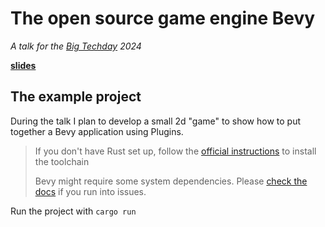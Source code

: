 # The open source game engine Bevy
*A talk for the [Big Techday] 2024*

**[slides]**

## The example project

During the talk I plan to develop a small 2d "game" to show how to put together a Bevy application using Plugins.


> If you don't have Rust set up, follow the [official instructions](https://www.rust-lang.org/tools/install) to install the toolchain
> 
> Bevy might require some system dependencies. Please [check the docs](https://bevyengine.org/learn/quick-start/getting-started/setup/#installing-os-dependencies) if you run into issues.

Run the project with `cargo run`



[Big Techday]: https://bigtechday.com
[slides]: slides.pdf
